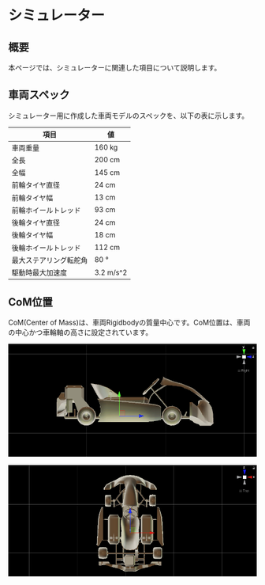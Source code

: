 # シミュレーター

## 概要
本ページでは、シミュレーターに関連した項目について説明します。

## 車両スペック
シミュレーター用に作成した車両モデルのスペックを、以下の表に示します。

| 項目                | 値        |
| ------------------ | --------- |
| 車両重量             | 160 kg    |
| 全長                | 200 cm    |
| 全幅                | 145 cm    |
| 前輪タイヤ直径        | 24 cm     |
| 前輪タイヤ幅          | 13 cm     |
| 前輪ホイールトレッド   | 93 cm     |
| 後輪タイヤ直径        | 24 cm     |
| 後輪タイヤ幅          | 18 cm    |
| 後輪ホイールトレッド   | 112 cm    |
| 最大ステアリング転舵角 | 80 °      |
| 駆動時最大加速度      | 3.2 m/s^2 |

## CoM位置
CoM(Center of Mass)は、車両Rigidbodyの質量中心です。CoM位置は、車両の中心かつ車輪軸の高さに設定されています。

![side-view-of-com](./images/side-view-of-com.png)

![top-view-of-com](./images/top-view-of-com.png)